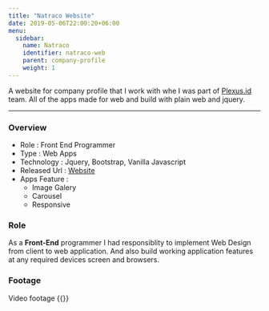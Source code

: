 ```yaml
---
title: "Natraco Website"
date: 2019-05-06T22:00:20+06:00
menu:
  sidebar:
    name: Natraco
    identifier: natraco-web
    parent: company-profile
    weight: 1
---
```


A website for company profile that I work with whe I was part of [Plexus.id](http://plexus.id) team.
All of the apps made for web and build with plain web and jquery.

---
### Overview
- Role : Front End Programmer
- Type : Web Apps
- Technology : Jquery, Bootstrap, Vanilla Javascript
- Released Url : [Website](http://natracospices.co.id/)
- Apps Feature : 
  - Image Galery
  - Carousel
  - Responsive

### Role
As a **Front-End** programmer I had responsiblity to implement Web Design from client to web application. And also build working application features at any required devices screen and browsers.


### Footage
Video footage
{{<youtube yjiHdVeWfrk>}}